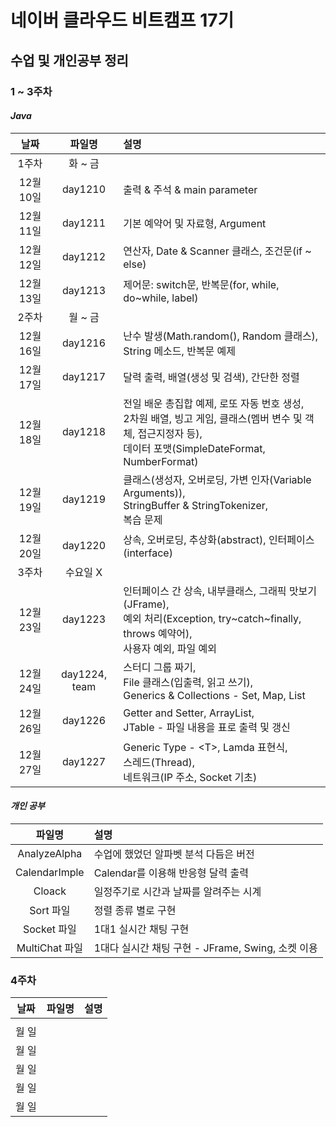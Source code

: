 네이버 클라우드 비트캠프 17기
================
수업 및 개인공부 정리
-----

### **1 ~ 3주차**
#### *Java*
|날짜|파일명|설명|
|:---:|:---:|:---|
| 1주차 | 화 ~ 금
| 12월 10일 | day1210 | 출력 & 주석 & main parameter |
| 12월 11일 | day1211 | 기본 예약어 및 자료형, Argument |
| 12월 12일 | day1212 | 연산자, Date & Scanner 클래스, 조건문(if ~ else) |
| 12월 13일 | day1213 | 제어문: switch문, 반복문(for, while, do~while, label) |
| 2주차  | 월 ~ 금
| 12월 16일| day1216 | 난수 발생(Math.random(), Random 클래스), String 메소드, 반복문 예제 |
| 12월 17일 | day1217 | 달력 출력, 배열(생성 및 검색), 간단한 정렬 |
| 12월 18일 | day1218 | 전일 배운 총집합 예제, 로또 자동 번호 생성,<br> 2차원 배열, 빙고 게임, 클래스(멤버 변수 및 객체, 접근지정자 등),<br> 데이터 포맷(SimpleDateFormat, NumberFormat) |
| 12월 19일 | day1219 | 클래스(생성자, 오버로딩, 가변 인자(Variable Arguments)),<br> StringBuffer & StringTokenizer,<br> 복습 문제  |
| 12월 20일 | day1220 | 상속, 오버로딩, 추상화(abstract), 인터페이스(interface) |
| 3주차 | 수요일 X
| 12월 23일 | day1223 | 인터페이스 간 상속, 내부클래스, 그래픽 맛보기(JFrame),<br> 예외 처리(Exception, try~catch~finally, throws 예약어),<br> 사용자 예외, 파일 예외 |
| 12월 24일 | day1224, team | 스터디 그룹 짜기,<br> File 클래스(입출력, 읽고 쓰기),<br> Generics & Collections - Set, Map, List |
| 12월 26일 | day1226 | Getter and Setter, ArrayList,<br> JTable - 파일 내용을 표로 출력 및 갱신 |
| 12월 27일 | day1227 | Generic Type - \<T>, Lamda 표현식,<br> 스레드(Thread),<br> 네트워크(IP 주소, Socket 기초) |

#### *개인 공부*
|파일명|설명|
|:---:|:---|
| AnalyzeAlpha | 수업에 했었던 알파벳 분석 다듬은 버전 |
| CalendarImple | Calendar를 이용해 반응형 달력 출력 |
| Cloack | 일정주기로 시간과 날짜를 알려주는 시계 |
| Sort 파일 | 정렬 종류 별로 구현 |
| Socket 파일 | 1대1 실시간 채팅 구현 |
| MultiChat 파일 | 1대다 실시간 채팅 구현 - JFrame, Swing, 소켓 이용 |

### 4주차
|날짜|파일명|설명|
|:---:|:---:|:---|
|  |
| 월 일 | | |
| 월 일 | | |
| 월 일 | | |
| 월 일 | | |
| 월 일 | | |




